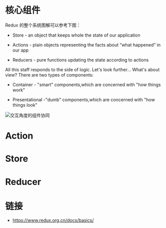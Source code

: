 # 核心组件

Redux 的整个系统图解可以参考下图：

- Store - an object that keeps whole the state of our application

- Actions - plain objects representing the facts about “what happened” in our app

- Reducers - pure functions updating the state according to actions

All this staff responds to the side of logic. Let's look further... What's about view? There are two types of components:

- Container - "smart" components,which are concerned with "how things work"

- Presentational -"dumb" components,which are concerned with "how things look"

![交互角度的组件协同](https://cdn-images-1.medium.com/max/1600/1*J83wVUxO2ZXPYZeXFGDHYg.png)

# Action

# Store

# Reducer

# 链接

- https://www.redux.org.cn/docs/basics/

